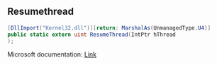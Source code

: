 ## Resumethread

```csharp
[DllImport("Kernel32.dll")][return: MarshalAs(UnmanagedType.U4)]
public static extern uint ResumeThread(IntPtr hThread
);
```

Microsoft documentation: [Link](https://docs.microsoft.com/en-us/windows/win32/api/processthreadsapi/nf-processthreadsapi-resumethread)
